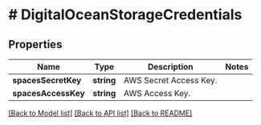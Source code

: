 # # DigitalOceanStorageCredentials

## Properties

Name | Type | Description | Notes
------------ | ------------- | ------------- | -------------
**spacesSecretKey** | **string** | AWS Secret Access Key. |
**spacesAccessKey** | **string** | AWS Access Key. |

[[Back to Model list]](../../README.md#models) [[Back to API list]](../../README.md#endpoints) [[Back to README]](../../README.md)
